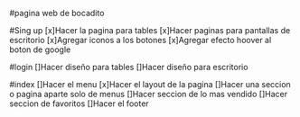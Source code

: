 #pagina web de bocadito

#Sing up
[x]Hacer la pagina para tables
[x]Hacer paginas para pantallas de escritorio
[x]Agregar iconos a los botones
[x]Agregar efecto hoover al boton de google

#login
[]Hacer diseño para tables
[]Hacer diseño para escritorio

#index
[]Hacer el menu
[x]Hacer el layout de la pagina
[]Hacer una seccion o pagina aparte solo de menus
[]Hacer seccion de lo mas vendido
[]Hacer seccion de favoritos
[]Hacer el footer